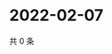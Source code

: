 # 2022-02-07

共 0 条

<!-- BEGIN WEIBO -->
<!-- 最后更新时间 Mon Feb 07 2022 14:10:57 GMT+0800 (China Standard Time) -->

<!-- END WEIBO -->
